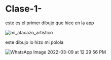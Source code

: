 # Clase-1-

este es el primer dibujo que hice en la app

![mi_atacazo_artistico](https://user-images.githubusercontent.com/101229924/157473651-72081900-a60d-41cf-8327-2725e7699385.jpg)

este dibujo lo hizo mi polola

![WhatsApp Image 2022-03-09 at 12 29 56 PM](https://user-images.githubusercontent.com/101229924/157473920-7f802a57-9cec-4544-9313-cae36b4653e6.jpeg)
